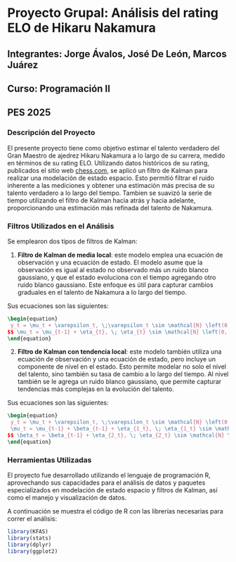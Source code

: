 # Proyecto Grupal: Análisis del rating ELO de Hikaru Nakamura
## Integrantes: Jorge Ávalos, José De León, Marcos Juárez
## Curso: Programación II
## PES 2025

### Descripción del Proyecto
El presente proyecto tiene como objetivo estimar el talento verdadero del Gran 
Maestro de ajedrez Hikaru Nakamura a lo largo de su carrera, medido en términos
de su rating ELO. Utilizando datos históricos de su rating, publicados el sitio 
web [chess.com](https://www.chess.com), se aplicó un filtro de Kalman para 
realizar una modelación de estado espacio. Esto permitió filtrar el ruido 
inherente a las mediciones y obtener una estimación más precisa de su talento 
verdadero a lo largo del tiempo. Tambien se suavizó la serie de tiempo 
utilizando el filtro de Kalman hacia atrás y hacia adelante, proporcionando 
una estimación más refinada del talento de Nakamura.

### Filtros Utilizados en el Análisis
Se emplearon dos tipos de filtros de Kalman:

1. **Filtro de Kalman de media local**: este modelo emplea una ecuación de observación
y una ecuación de estado. El modelo asume que la observación es igual al estado no
observado más un ruido blanco gaussiano, y que el estado evoluciona con el tiempo
agregando otro ruido blanco gaussiano. Este enfoque es útil para capturar cambios
graduales en el talento de Nakamura a lo largo del tiempo.

Sus ecuaciones son las siguientes:
```latex
\begin{equation}
 y_t = \mu_t + \varepsilon_t, \;\varepsilon_t \sim \mathcal{N} \left(0, \sigma^2_{\varepsilon} \right)  \\
$$ \mu_t = \mu_{t-1} + \eta_{t}, \; \eta_{t} \sim \mathcal{N} \left(0, \sigma^2_{\eta} \right)
\end{equation}
```

2. **Filtro de Kalman con tendencia local**: este modelo también utiliza una ecuación
de observación y una ecuación de estado, pero incluye un componente de nivel en
el estado. Esto permite modelar no solo el nivel del talento, sino también su tasa 
de cambio a lo largo del tiempo. Al nivel también se le agrega un ruido blanco 
gaussiano, que permite capturar tendencias más complejas en la evolución del talento.

Sus ecuaciones son las siguientes:
```latex
\begin{equation}
 y_t = \mu_t + \varepsilon_t, \;\varepsilon_t \sim \mathcal{N} \left(0, \sigma^2_{\varepsilon} \right)  \\
 \mu_t = \mu_{t-1} + \beta_{t-1} + \eta_{1_t}, \; \eta_{1_t} \sim \mathcal{N} \left(0, \sigma^2_{\eta_1} \right) \\
$$ \beta_t = \beta_{t-1} + \eta_{2_t}, \; \eta_{2_t} \sim \mathcal{N} \left(0, \sigma^2_{\eta_2} \right)
\end{equation}
```

### Herramientas Utilizadas
El proyecto fue desarrollado utilizando el lenguaje de programación R, aprovechando
sus capacidades para el análisis de datos y paquetes especializados en modelación
de estado espacio y filtros de Kalman, así como el manejo y visualización de datos.

A continuación se muestra el código de R con las librerías necesarias para
correr el análisis:
```R
library(KFAS)
library(stats)
library(dplyr)
library(ggplot2)
```